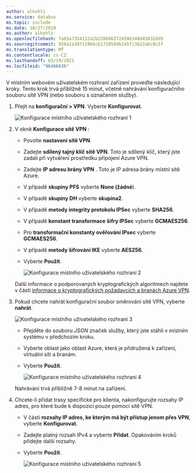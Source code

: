 ```yaml
---
author: alkohli
ms.service: databox
ms.topic: include
ms.date: 10/27/2020
ms.author: alkohli
ms.openlocfilehash: fa65a7354112a2b220686372459b348d45832dd9
ms.sourcegitcommit: 910a1a38711966cb171050db245fc3b22abc8c5f
ms.translationtype: MT
ms.contentlocale: cs-CZ
ms.lasthandoff: 03/19/2021
ms.locfileid: "96466636"
---
```

V místním webovém uživatelském rozhraní zařízení proveďte následující kroky. Tento krok trvá přibližně 15 minut, včetně nahrávání konfiguračního souboru sítě VPN (nebo souboru s označením služby). 

1. Přejít na **konfigurační > VPN**. Vyberte **Konfigurovat**.

    ![Konfigurace místního uživatelského rozhraní 1](../articles/databox-online/media/azure-stack-edge-pro-r-configure-vpn-powershell/configure-vpn-local-ui-1.png)

2. V okně **Konfigurace sítě VPN** :

    - Povolte **nastavení sítě VPN**.
    - Zadejte **sdílený tajný klíč sítě VPN**. Toto je sdílený klíč, který jste zadali při vytváření prostředku připojení Azure VPN.
    - Zadejte **IP adresu brány VPN** . Toto je IP adresa brány místní sítě Azure.
    - V případě **skupiny PFS** vyberte **None (žádné**). 
    - V případě **skupiny DH** vyberte **skupina2**.
    - V případě **metody integrity protokolu IPSec** vyberte **SHA256**.
    - V případě **konstant transformace šifry IPSec** vyberte **GCMAES256**.
    - Pro **transformační konstanty ověřování IPsec** vyberte **GCMAES256**.
    - V případě **metody šifrování IKE** vyberte **AES256**.
    - Vyberte **Použít**.

        ![Konfigurace místního uživatelského rozhraní 2](../articles/databox-online/media/azure-stack-edge-pro-r-configure-vpn-powershell/configure-vpn-local-ui-2.png)

    Další informace o podporovaných kryptografických algoritmech najdete v části [informace o kryptografických požadavcích a branách Azure VPN](../articles/vpn-gateway/vpn-gateway-about-compliance-crypto.md#ipsecike-policy-faq). 

3. Pokud chcete nahrát konfigurační soubor směrování sítě VPN, vyberte **nahrát**. 

    ![Konfigurace místního uživatelského rozhraní 3](../articles/databox-online/media/azure-stack-edge-pro-r-configure-vpn-powershell/configure-vpn-local-ui-3.png)

    - Přejděte do souboru *JSON* značek služby, který jste stáhli v místním systému v předchozím kroku.
    - Vyberte oblast jako oblast Azure, která je přidružená k zařízení, virtuální síti a branám.
    - Vyberte **Použít**.

        ![Konfigurace místního uživatelského rozhraní 4](../articles/databox-online/media/azure-stack-edge-pro-r-configure-vpn-powershell/configure-vpn-local-ui-4.png)
    
    Nahrávání trvá přibližně 7-8 minut na zařízení.

4. Chcete-li přidat trasy specifické pro klienta, nakonfigurujte rozsahy IP adres, pro které bude k dispozici pouze pomocí sítě VPN. 

    - V části **rozsahy IP adres, ke kterým má být přístup jenom přes VPN**, vyberte **Konfigurovat**.
    - Zadejte platný rozsah IPv4 a vyberte **Přidat**. Opakováním kroků přidejte další rozsahy.
    - Vyberte **Použít**.

        ![Konfigurace místního uživatelského rozhraní 5](../articles/databox-online/media/azure-stack-edge-pro-r-configure-vpn-powershell/configure-vpn-local-ui-5.png)


